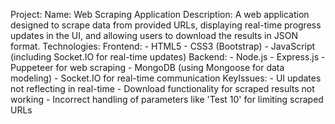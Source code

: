 Project:
  Name: Web Scraping Application
  Description: A web application designed to scrape data from provided URLs, displaying real-time progress updates in the UI, and allowing users to download the results in JSON format.
  Technologies:
    Frontend:
      - HTML5
      - CSS3 (Bootstrap)
      - JavaScript (including Socket.IO for real-time updates)
    Backend:
      - Node.js
      - Express.js
      - Puppeteer for web scraping
      - MongoDB (using Mongoose for data modeling)
      - Socket.IO for real-time communication
  KeyIssues:
    - UI updates not reflecting in real-time
    - Download functionality for scraped results not working
    - Incorrect handling of parameters like 'Test 10' for limiting scraped URLs
